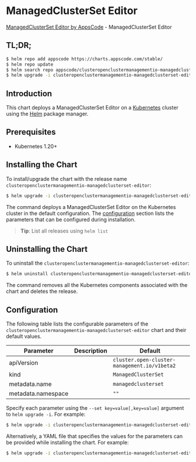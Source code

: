 # ManagedClusterSet Editor

[ManagedClusterSet Editor by AppsCode](https://appscode.com) - ManagedClusterSet Editor

## TL;DR;

```bash
$ helm repo add appscode https://charts.appscode.com/stable/
$ helm repo update
$ helm search repo appscode/clusteropenclustermanagementio-managedclusterset-editor --version=v0.23.0
$ helm upgrade -i clusteropenclustermanagementio-managedclusterset-editor appscode/clusteropenclustermanagementio-managedclusterset-editor -n default --create-namespace --version=v0.23.0
```

## Introduction

This chart deploys a ManagedClusterSet Editor on a [Kubernetes](http://kubernetes.io) cluster using the [Helm](https://helm.sh) package manager.

## Prerequisites

- Kubernetes 1.20+

## Installing the Chart

To install/upgrade the chart with the release name `clusteropenclustermanagementio-managedclusterset-editor`:

```bash
$ helm upgrade -i clusteropenclustermanagementio-managedclusterset-editor appscode/clusteropenclustermanagementio-managedclusterset-editor -n default --create-namespace --version=v0.23.0
```

The command deploys a ManagedClusterSet Editor on the Kubernetes cluster in the default configuration. The [configuration](#configuration) section lists the parameters that can be configured during installation.

> **Tip**: List all releases using `helm list`

## Uninstalling the Chart

To uninstall the `clusteropenclustermanagementio-managedclusterset-editor`:

```bash
$ helm uninstall clusteropenclustermanagementio-managedclusterset-editor -n default
```

The command removes all the Kubernetes components associated with the chart and deletes the release.

## Configuration

The following table lists the configurable parameters of the `clusteropenclustermanagementio-managedclusterset-editor` chart and their default values.

|     Parameter      | Description |                         Default                         |
|--------------------|-------------|---------------------------------------------------------|
| apiVersion         |             | <code>cluster.open-cluster-management.io/v1beta2</code> |
| kind               |             | <code>ManagedClusterSet</code>                          |
| metadata.name      |             | <code>managedclusterset</code>                          |
| metadata.namespace |             | <code>""</code>                                         |


Specify each parameter using the `--set key=value[,key=value]` argument to `helm upgrade -i`. For example:

```bash
$ helm upgrade -i clusteropenclustermanagementio-managedclusterset-editor appscode/clusteropenclustermanagementio-managedclusterset-editor -n default --create-namespace --version=v0.23.0 --set apiVersion=cluster.open-cluster-management.io/v1beta2
```

Alternatively, a YAML file that specifies the values for the parameters can be provided while
installing the chart. For example:

```bash
$ helm upgrade -i clusteropenclustermanagementio-managedclusterset-editor appscode/clusteropenclustermanagementio-managedclusterset-editor -n default --create-namespace --version=v0.23.0 --values values.yaml
```
